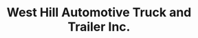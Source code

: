 ---
title: "West Hill Automotive Truck and Trailer Inc."
url: /newington/west-hill-automotive-truck-and-trailer-inc/
shop: Autowerkstatt
---